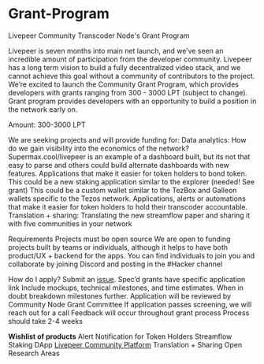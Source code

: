 # Grant-Program
Livepeer Community Transcoder Node's Grant Program

Livepeer is seven months into main net launch, and we’ve seen an incredible amount of participation from the developer community. Livepeer has a long term vision to build a fully decentralized video stack, and we cannot achieve this goal without a community of contributors to the project. We’re excited to launch the Community Grant Program, which provides developers with grants ranging from 300 - 3000 LPT (subject to change). Grant program provides developers with an opportunity to build a position in the network early on. 

Amount: 300-3000 LPT

We are seeking projects and will provide funding for: 
Data analytics: How do we gain visibility into the economics of the network? Supermax.cool/livepeer is an example of a dashboard built, but its not that easy to parse and others could build alternate dashboards with new features. 
Applications that make it easier for token holders to bond token. This could be a new staking application similar to the explorer (needed! See grant) This could be a custom wallet similar to the TezBox and Galleon wallets specific to the Tezos network. 
Applications, alerts or automations that make it easier for token holders to hold their transcoder accountable. 
Translation + sharing: Translating the new streamflow paper and sharing it with five communities in your network 

Requirements
Projects must be open source 
We are open to funding projects built by teams or individuals, although it helps to have both product/UX + backend for the apps. You can find individuals to join you and collaborate by joining Discord and posting in the #Hacker channel 

How do I apply?
Submit an [issue](https://github.com/Livepeer-Community-Node/Grant-Program/issues/new/choose). Spec’d grants have specific application link
Include mockups, technical milestones, and time estimates. When in doubt breakdown milestones further. 
Application will be reviewed by Community Node Grant Committee 
If application passes screening, we will reach out for a call 
Feedback will occur throughout grant process 
Process should take 2-4 weeks 

**Wishlist of products**
Alert Notification for Token Holders
Streamflow Staking DApp
[Livepeer Community Platform](https://github.com/Livepeer-Community-Node/Grant-Program/issues/1)
Translation + Sharing 
Open Research Areas
